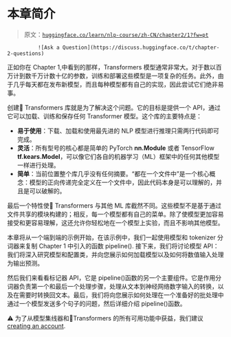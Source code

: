 # 本章简介

> 原文：[`huggingface.co/learn/nlp-course/zh-CN/chapter2/1?fw=pt`](https://huggingface.co/learn/nlp-course/zh-CN/chapter2/1?fw=pt)

              ![Ask a Question](https://discuss.huggingface.co/t/chapter-2-questions)

正如你在 Chapter 1,中看到的那样，Transformers 模型通常非常大。对于数以百万计到数千万计数十亿的参数，训练和部署这些模型是一项复杂的任务。此外，由于几乎每天都在发布新模型，而且每种模型都有自己的实现，因此尝试它们绝非易事。

创建🤗 Transformers 库就是为了解决这个问题。它的目标是提供一个 API，通过它可以加载、训练和保存任何 Transformer 模型。这个库的主要特点是：

*   **易于使用**：下载、加载和使用最先进的 NLP 模型进行推理只需两行代码即可完成。
*   **灵活**：所有型号的核心都是简单的 PyTorch **nn.Module** 或者 TensorFlow **tf.kears.Model**，可以像它们各自的机器学习（ML）框架中的任何其他模型一样进行处理。
*   **简单**：当前位置整个库几乎没有任何摘要。“都在一个文件中”是一个核心概念：模型的正向传递完全定义在一个文件中，因此代码本身是可以理解的，并且是可以破解的。

最后一个特性使🤗 Transformers 与其他 ML 库截然不同。这些模型不是基于通过文件共享的模块构建的；相反，每一个模型都有自己的菜单。除了使模型更加容易接受和更容易理解，这还允许你轻松地在一个模型上实验，而且不影响其他模型。

本章将从一个端到端的示例开始，在该示例中，我们一起使用模型和 tokenizer 分词器来复制 Chapter 1 中引入的函数 pipeline(). 接下来，我们将讨论模型 API：我们将深入研究模型和配置类，并向您展示如何加载模型以及如何将数值输入处理为输出预测。

然后我们来看看标记器 API，它是 pipeline()函数的另一个主要组件。它是作用分词器负责第一个和最后一个处理步骤，处理从文本到神经网络数字输入的转换，以及在需要时转换回文本。最后，我们将向您展示如何处理在一个准备好的批处理中通过一个模型发送多个句子的问题，然后详细介绍 pipeline()函数。

⚠️ 为了从模型集线器和🤗Transformers 的所有可用功能中获益，我们建议[creating an account](https://huggingface.co/join).
